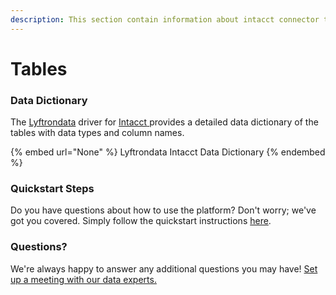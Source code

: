```yaml
---
description: This section contain information about intacct connector tables information
---
```


# Tables

### Data Dictionary

The [Lyftrondata](https://www.lyftrondata.com/) driver for [Intacct](None/)[ ](https://www.lyftrondata.com/integration/intacct/)provides a detailed data dictionary of the tables with data types and column names.

{% embed url="None" %}
Lyftrondata Intacct Data Dictionary
{% endembed %}

### Quickstart Steps

Do you have questions about how to use the platform? Don't worry; we've got you covered. Simply follow the quickstart instructions [here](../README.md).

### Questions? <a href="#questions" id="questions"></a>

We're always happy to answer any additional questions you may have! [Set up a meeting with our data experts.](https://www.lyftrondata.com/book-a-meeting/)

